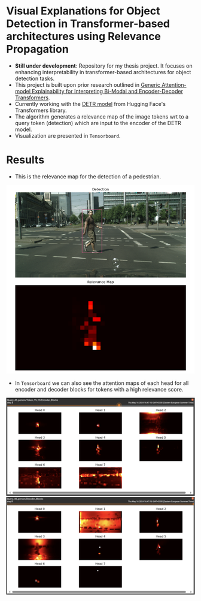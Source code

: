 # Visual Explanations for Object Detection in Transformer-based architectures using Relevance Propagation

- **Still under development**: Repository for my thesis project. It focuses on enhancing interpretability in transformer-based architectures 
for object detection tasks.
- This project is built upon prior research outlined in [Generic Attention-model Explainability for Interpreting Bi-Modal and Encoder-Decoder Transformers](https://openaccess.thecvf.com/content/ICCV2021/papers/Chefer_Generic_Attention-Model_Explainability_for_Interpreting_Bi-Modal_and_Encoder-Decoder_Transformers_ICCV_2021_paper.pdf).
- Currently working with the [DETR model](https://huggingface.co/docs/transformers/main/en/model_doc/detr) from Hugging Face's Transformers library.
- The algorithm generates a relevance map of the image tokens wrt to a query token (detection) which are input to the encoder of the DETR model.
- Visualization are presented in `Tensorboard`.

# Results

- This is the relevance map for the detection of a pedestrian.

![Pedestrian Detection](./resources/results/pedestrian.png)

- In `Tensorboard` we can also see the attention maps of each head for all encoder and decoder blocks for tokens with a high relevance score.

![Pedestrian Detection](./resources/results/encoder.png)
![Pedestrian Detection](./resources/results/decoder.png)
